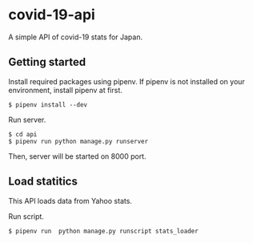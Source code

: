 # covid-19-api

A simple API of covid-19 stats for Japan.

## Getting started

Install required packages using pipenv.
If pipenv is not installed on your environment, install pipenv at first.

```
$ pipenv install --dev
```

Run server.

```
$ cd api
$ pipenv run python manage.py runserver
```

Then, server will be started on 8000 port.

## Load statitics

This API loads data from Yahoo stats.

Run script.

```
$ pipenv run  python manage.py runscript stats_loader
```

